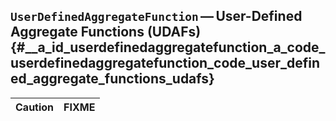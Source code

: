 ## `UserDefinedAggregateFunction` — User-Defined Aggregate Functions \(UDAFs\) {#__a_id_userdefinedaggregatefunction_a_code_userdefinedaggregatefunction_code_user_defined_aggregate_functions_udafs}

| Caution | FIXME |
| :--- | :--- |


[  
](https://jaceklaskowski.gitbooks.io/mastering-apache-spark/content/spark-sql-aggregation.html)

